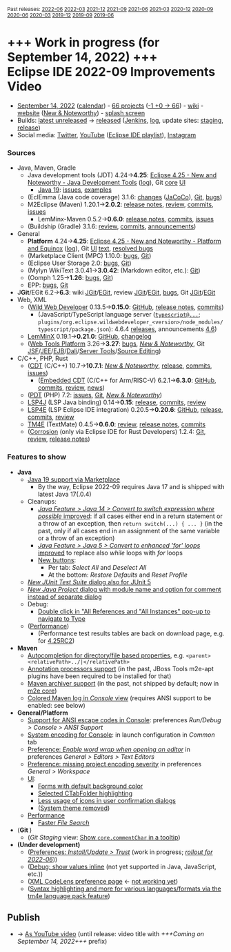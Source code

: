 <sup>Past releases:
[2022-06](https://github.com/howlger/Eclipse-IDE-improvements-videos/tree/2022-06)
[2022-03](https://github.com/howlger/Eclipse-IDE-improvements-videos/tree/2022-03)
[2021-12](https://github.com/howlger/Eclipse-IDE-improvements-videos/tree/2021-12)
[2021-09](https://github.com/howlger/Eclipse-IDE-improvements-videos/tree/2021-09)
[2021-06](https://github.com/howlger/Eclipse-IDE-improvements-videos/tree/2021-06)
[2021-03](https://github.com/howlger/Eclipse-IDE-improvements-videos/tree/2021-03)
[2020-12](https://github.com/howlger/Eclipse-IDE-improvements-videos/tree/2020-12)
[2020-09](https://github.com/howlger/Eclipse-IDE-improvements-videos/tree/2020-09)
[2020-06](https://github.com/howlger/Eclipse-IDE-improvements-videos/tree/2020-06)
[2020-03](https://github.com/howlger/Eclipse-IDE-improvements-videos/tree/2020-03)
[2019-12](https://github.com/howlger/Eclipse-IDE-improvements-videos/tree/2019-12)
[2019-09](https://github.com/howlger/Eclipse-IDE-improvements-videos/tree/2019-09)
[2019-06](https://github.com/howlger/Eclipse-IDE-improvements-videos/tree/2019-06)
</sup>

# +++ Work in progress (for September 14, 2022) +++<br> Eclipse IDE 2022-09 Improvements Video

* [September 14, 2022](https://calendar.google.com/calendar/event?eid=MWlubzM1cWdzZjU2aHJnZTgxc2hscmsxb2ogZ2NoczdubTRudnBtODM3NDY5ZGRqOXRqbGtAZw&ctz=Europe/Berlin) ([calendar](https://calendar.google.com/calendar/embed?src=gchs7nm4nvpm837469ddj9tjlk@group.calendar.google.com&ctz=Europe/Berlin)) - [66 projects](https://projects.eclipse.org/releases/2022-09) ([-1 +0 → 66](projects_diff.txt)) - [wiki](https://wiki.eclipse.org/Category:SimRel-2022-09) - [website](https://eclipse.org/eclipseide/2022-09) ([New & Noteworthy](https://eclipse.org/eclipseide/2022-09/noteworthy)) - [splash screen](https://bugs.eclipse.org/bugs/show_bug.cgi?id=575781)
* Builds: [latest unreleased](https://download.eclipse.org/technology/epp/staging/) → [released](https://download.eclipse.org/technology/epp/downloads/release/2022-09/) ([Jenkins](https://ci.eclipse.org/packaging/job/simrel.epp-tycho-build), [log](https://git.eclipse.org/c/simrel/org.eclipse.simrel.build.git/log/), update sites: [staging](https://download.eclipse.org/staging/2022-09), [release](http://download.eclipse.org/releases/2022-09))
* Social media: [Twitter](http://twitter.com/EclipseJavaIDE), [YouTube](https://www.youtube.com/user/EclipseFdn) ([Eclipse IDE playlist](https://www.youtube.com/playlist?list=PLy7t4z5SYNaSNjL60ofpwVhfA7mOF3Pgk)), [Instagram](https://www.instagram.com/eclipsejavaide)


### Sources

* Java, Maven, Gradle
    * Java development tools (JDT) 4.24→**4.25**: [Eclipse 4.25 - New and Noteworthy - Java Development Tools](https://www.eclipse.org/eclipse/news/4.25/jdt.php) ([log](https://github.com/eclipse-platform/www.eclipse.org-eclipse-news/commits/master/4.25/jdt.html)), Git [core](https://github.com/eclipse-jdt/eclipse.jdt.core/commits/master) [UI](https://github.com/eclipse-jdt/eclipse.jdt.ui/commits/master)
        * [Java 19](https://jdk.java.net/19/): [issues](https://github.com/eclipse-jdt/eclipse.jdt.core/milestone/13?closed=1), [examples](https://wiki.eclipse.org/Java19/Examples)
    * (EclEmma (Java code coverage) 3.1.6: [changes](https://www.eclemma.org/changes.html) ([JaCoCo](https://www.jacoco.org/jacoco/trunk/doc/changes.html)), [Git](https://github.com/eclipse/eclemma/commits/master), [bugs](https://bugs.eclipse.org/bugs/buglist.cgi?product=Eclemma&query_format=advanced&order=changeddate%20DESC))
    * M2Eclipse (Maven) 1.20.1→**2.0.2**: [release notes](https://github.com/eclipse-m2e/m2e-core/blob/master/RELEASE_NOTES.md#202), [review](https://projects.eclipse.org/projects/technology.m2e/reviews/2.0.2-release-review), [commits](https://github.com/eclipse-m2e/m2e-core/compare/1.20.1...2.0.2), [issues](https://github.com/eclipse-m2e/m2e-core/issues?q=is%3Aissue+sort%3Aupdated-desc+is%3Aclosed)
        * LemMinx-Maven 0.5.2→**0.6.0**: [release notes](https://github.com/eclipse/lemminx-maven/releases/tag/0.6.0), [commits](https://github.com/eclipse/lemminx-maven/compare/0.5.2...0.6.0), [issues](https://github.com/eclipse/lemminx-maven/issues?q=is%3Aissue+sort%3Aupdated-desc+is%3Aclosed)
    * (Buildship (Gradle) 3.1.6: [review](https://projects.eclipse.org/projects/tools.buildship/releases/3.1.6), [commits](https://github.com/eclipse/buildship/commits/master), [announcements](https://discuss.gradle.org/tag/buildship-release))
* General
    * **Platform** 4.24→**4.25**: [Eclipse 4.25 - New and Noteworthy - Platform and Equinox](https://www.eclipse.org/eclipse/news/4.25/platform.php) ([log](https://github.com/eclipse-platform/www.eclipse.org-eclipse-news/commits/master/4.25/platform.html)), Git [UI](https://github.com/eclipse-platform/eclipse.platform.ui/commits/master) [text](https://github.com/eclipse-platform/eclipse.platform.text/commits/master), [resolved bugs](https://bugs.eclipse.org/bugs/buglist.cgi?bug_status=RESOLVED&resolution=---&resolution=FIXED&product=Equinox&product=Platform&query_format=advanced&order=changeddate%20DESC)
    * (Marketplace Client (MPC) 1.10.0: [bugs](https://bugs.eclipse.org/bugs/buglist.cgi?product=MPC&query_format=advanced&order=changeddate%20DESC), [Git](https://git.eclipse.org/c/mpc/org.eclipse.epp.mpc.git/log/))
    * (Eclipse User Storage 2.0: [bugs](https://bugs.eclipse.org/bugs/buglist.cgi?product=USSSDK&query_format=advanced&order=changeddate%20DESC), [Git](https://git.eclipse.org/c/usssdk/org.eclipse.usssdk.git/log/))
    * (Mylyn WikiText 3.0.41→**3.0.42**: (Markdown editor, etc.): [Git](https://git.eclipse.org/c/mylyn/org.eclipse.mylyn.docs.git/log/))
    * (Oomph 1.25→**1.26**: [bugs](https://bugs.eclipse.org/bugs/buglist.cgi?product=Oomph&query_format=advanced&order=changeddate%20DESC), [Git](https://git.eclipse.org/c/oomph/org.eclipse.oomph.git/log/))
    * EPP: [bugs](https://bugs.eclipse.org/bugs/buglist.cgi?product=EPP&query_format=advanced&order=changeddate%20DESC), [Git](https://git.eclipse.org/c/epp/org.eclipse.epp.packages.git/log/)
* J**Git**/EGit 6.2→**6.3**: wiki [JGit](https://wiki.eclipse.org/JGit/New_and_Noteworthy/6.3)/[EGit](https://wiki.eclipse.org/EGit/New_and_Noteworthy/6.3), review [JGit](https://projects.eclipse.org/projects/technology.jgit/reviews/6.3.0-release-review)/[EGit](https://projects.eclipse.org/projects/technology.egit/reviews/6.3.0-release-review), [bugs](https://bugs.eclipse.org/bugs/buglist.cgi?product=EGit&product=JGit&query_format=advanced&order=changeddate%20DESC), Git [JGit](https://git.eclipse.org/c/jgit/jgit.git/log/)/[EGit](https://git.eclipse.org/c/egit/egit.git/log/)
* Web, XML
    * ([Wild Web Developer](https://projects.eclipse.org/projects/tools.wildwebdeveloper) 0.13.5→**0.15.0**: [GitHub](https://github.com/eclipse/wildwebdeveloper), [release notes](https://github.com/eclipse/wildwebdeveloper/blob/master/RELEASE_NOTES.md#0150), [commits](https://github.com/eclipse/wildwebdeveloper/compare/0.13.5...0.15.0))
        * (JavaScript/TypeScript language server ([`typescript@...`](https://github.com/eclipse/wildwebdeveloper/blob/master/org.eclipse.wildwebdeveloper/pom.xml); `plugins/org.eclipse.wildwebdeveloper_<version>/node_modules/typescript/package.json`): 4.6.4 [releases](https://github.com/microsoft/TypeScript/releases), announcements [4.6](https://devblogs.microsoft.com/typescript/announcing-typescript-4-6))
    * [LemMinX](https://projects.eclipse.org/projects/technology.lemminx) 0.19.1→**0.21.0**: [GitHub](https://github.com/eclipse/lemminx), [changelog](https://github.com/eclipse/lemminx/blob/main/CHANGELOG.md#0200-march-29-2022)
    * ([Web Tools Platform](https://projects.eclipse.org/projects/webtools) 3.26→**3.27**: [bugs](https://bugs.eclipse.org/bugs/report.cgi?x_axis_field=bug_status&y_axis_field=product&query_format=report-table&classification=WebTools&target_milestone=3.27&format=table&action=wrap), [_New & Noteworthy_](https://www.eclipse.org/webtools/releases/3.27/NewAndNoteworthy/), Git [JSF](https://git.eclipse.org/c/jsf/webtools.jsf.git/log/)/[JEE](https://git.eclipse.org/c/jeetools/webtools.javaee.git/log/)/[EJB](https://git.eclipse.org/c/jeetools/webtools.ejb.git/log/)/[Dali](https://git.eclipse.org/c/dali/webtools.dali.git/log/)/[Server Tools](https://git.eclipse.org/c/servertools/webtools.servertools.git/log/)/[Source Editing](https://git.eclipse.org/c/sourceediting/webtools.sourceediting.git/log/))
* C/C++, PHP, Rust
    * ([CDT](https://projects.eclipse.org/projects/tools.cdt) (C/C++) 10.7→**10.7.1**: [_New & Noteworthy_](https://wiki.eclipse.org/CDT/User/NewIn107), [release](https://github.com/eclipse-cdt/cdt/releases/tag/CDT_10_7_1), [commits](https://github.com/eclipse-cdt/cdt/compare/CDT_10_7_0...CDT_10_7_1), [issues](https://github.com/eclipse-cdt/cdt/issues?q=is%3Aissue+sort%3Aupdated-desc))
        * ([Embedded CDT](https://projects.eclipse.org/projects/iot.embed-cdt) (C/C++ for Arm/RISC-V) 6.2.1→**6.3.0**: [GitHub](https://github.com/eclipse-embed-cdt/eclipse-plugins), [commits](https://github.com/eclipse-embed-cdt/eclipse-plugins/compare/v6.2.1...v6.3.0), [review](https://projects.eclipse.org/projects/iot.embed-cdt/reviews/6.3.0-release-review), [news](https://eclipse-embed-cdt.github.io/news/))
    * ([PDT](https://projects.eclipse.org/projects/tools.pdt) (PHP) 7.2: [issues](https://github.com/eclipse/pdt/issues?q=is%3Aissue+sort%3Aupdated-asc), [Git](https://github.com/eclipse/pdt/commits/master), [_New & Noteworthy_](https://wiki.eclipse.org/PDT/NewIn72))
    * [LSP4J](https://projects.eclipse.org/projects/technology.lsp4j) (LSP Java binding) 0.14→**0.15**: [release](https://github.com/eclipse/lsp4j/releases/tag/v0.15.0), [commits](https://github.com/eclipse/lsp4j/compare/v0.14.0...v0.15.0), [review](https://projects.eclipse.org/projects/technology.lsp4j)
    * [LSP4E](https://projects.eclipse.org/projects/technology.lsp4e) (LSP Eclipse IDE integration) 0.20.5→**0.20.6**: [GitHub](https://github.com/eclipse/lsp4e), [release](https://github.com/eclipse/lsp4e/releases/tag/0.20.6), [commits](https://github.com/eclipse/lsp4e/compare/0.20.5...0.20.6), [review](https://projects.eclipse.org/projects/technology.lsp4e/releases/0.20.6)
    * [TM4E](https://projects.eclipse.org/projects/technology.tm4e) (TextMate) 0.4.5→**0.6.0**: [review](https://projects.eclipse.org/projects/technology.tm4e/reviews/0.6.0-release-review), [release notes](https://github.com/eclipse/tm4e/blob/master/RELEASE_NOTES.md#060), [commits](https://github.com/eclipse/tm4e/compare/0.4.5...0.6.0)
    * ([Corrosion](https://github.com/eclipse/corrosion) (only via Eclipse IDE for Rust Developers) 1.2.4: [Git](https://github.com/eclipse/corrosion/commits/master), [review](https://projects.eclipse.org/projects/tools.corrosion/reviews/1.2.4-release-review), [release notes](https://github.com/eclipse/corrosion/blob/master/RELEASE_NOTES.md))


### Features to show

* **Java <!-- [📽️](https://youtu.be/zDJtVYAJwyY?t=16s) -->**
    * [Java 19 support via Marketplace](https://marketplace.eclipse.org/content/java-19-support-eclipse-2022-09-425)
        * By the way, Eclipse 2022-09 requires Java 17 and is shipped with latest Java 17(.0.4)
    * Cleanups:
        * [_Java Feature > Java 14 > Convert to switch expression where possible_ improved](https://www.eclipse.org/eclipse/news/4.25/jdt.php#convert-to-switch-expression): if all cases either end in a return statement or a throw of an exception, then `return switch(...) { ... }` (in the past, only if all cases end in an assignment of the same variable or a throw of an exception)
        * [_Java Feature > Java 5 > Convert to enhanced 'for' loops_ improved](https://www.eclipse.org/eclipse/news/4.25/jdt.php#while-to-enhanced-for) to replace also _while_ loops with _for_ loops
        * [New buttons](https://github.com/eclipse-jdt/eclipse.jdt.ui/pull/162):
            * Per tab: _Select All_ and _Deselect All_
            * At the bottom: _Restore Defaults_ and _Reset Profile_
    * [_New JUnit Test Suite_ dialog also for JUnit 5](https://www.eclipse.org/eclipse/news/4.25/jdt.php#junit5-test-suite-wizard-support)
    * [_New Java Project_ dialog with module name and option for comment instead of separate dialog](https://github.com/eclipse-jdt/eclipse.jdt.ui/issues/59)
    * Debug:
        * [Double click in "All References and "All Instances" pop-up to navigate to Type](https://www.eclipse.org/eclipse/news/4.25/jdt.php#doubleclick-in-debug-popups)
    * ([Performance](https://github.com/search?utf8=%E2%9C%93&q=performance+OR+speed+OR+faster+org%3Aeclipse-jdt+committer-date%3A2022-06-05..2022-09-10&s=committer-date&o=desc&type=Commits))
       * (Performance test results tables are back on download page, e.g. for [4.25RC2](https://download.eclipse.org/eclipse/downloads/drops4/S-4.25RC2-202208311800/performance/performance.php))
* **Maven <!-- [📽️](https://youtu.be/zDJtVYAJwyY?t=16s) -->**
    * [Autocompletion for directory/file based properties](https://github.com/eclipse/lemminx-maven/issues/292), e.g. `<parent><relativePath>../|</relativePath>`
    * [Annotation processors support](https://github.com/eclipse-m2e/m2e-core/blob/master/RELEASE_NOTES.md#inclusion-of-m2e-apt-plugins-for-annotation-processors) (in the past, JBoss Tools m2e-apt plugins have been required to be installed for that)
    * [Maven archiver support](https://github.com/eclipse-m2e/m2e-core/blob/master/RELEASE_NOTES.md#inclusion-of-maven-archiver-connector) (in the past, not shipped by default; now in [m2e core](https://github.com/eclipse-m2e/m2e-core/tree/master/org.eclipse.m2e.mavenarchiver))
    * [Colored Maven log in _Console_ view](https://github.com/eclipse-m2e/m2e-core/blob/master/RELEASE_NOTES.md#support-for-colored-maven-console-printouts) (requires ANSI support to be enabled: see below)
* **General/Platform <!-- [📽️](https://youtu.be/zDJtVYAJwyY?t=475s) -->**
    * [Support for ANSI escape codes in Console](https://www.eclipse.org/eclipse/news/4.25/platform.php#debug-ansi-support): preferences _Run/Debug > Console > ANSI Support_
    * [System encoding for Console](https://www.eclipse.org/eclipse/news/4.25/platform.php#debug-system-encoding): in launch configuration in _Common_ tab
    * [Preference: _Enable word wrap when opening an editor_](https://www.eclipse.org/eclipse/news/4.25/platform.php#enable-word-wrap-on-open) in preferences _General > Editors > Text Editors_
    * [Preference: missing project encoding severity](https://www.eclipse.org/eclipse/news/4.25/platform.php#specify-project-encoding-severity) in preferences _General > Workspace_
    * [UI](https://github.com/search?utf8=%E2%9C%93&q=dark+OR+light+OR+theme+OR+layout+org%3Aeclipse-platform+org%3Aeclipse-jdt+committer-date%3A2022-06-05..2022-09-10&s=committer-date&type=Commits):
        * [Forms with default background color](https://www.eclipse.org/eclipse/news/4.25/platform.php#form-no-gradients)
        * [Selected CTabFolder highlighting](https://www.eclipse.org/eclipse/news/4.25/platform.php#CTabFolder-highlightBar)
        * [Less usage of icons in user confirmation dialogs](https://www.eclipse.org/eclipse/news/4.25/platform.php#less-icons-in-user-dialogs)
        * ([System theme removed](https://github.com/eclipse-platform/eclipse.platform.ui/commit/9328b2d43cea202deb96f1ce88d73dd39acaa99d))
    * [Performance](https://github.com/search?utf8=%E2%9C%93&q=performance+OR+speed+OR+faster+org%3Aeclipse-equinox+org%3Aeclipse-platform+committer-date%3A2022-06-05..2022-09-10&s=committer-date&o=desc&type=Commits)
        * [Faster _File Search_](https://github.com/eclipse-platform/eclipse.platform.text/commit/e4fa8d9b12f5229ded1eed8540ddc10f45fe81d2)
* (**Git <!-- [📽️](https://youtu.be/zDJtVYAJwyY?t=730s) -->**)
    * (_Git Staging_ view: [Show `core.commentChar` in a tooltip](https://git.eclipse.org/c/egit/egit.git/commit/?id=b8501646b447f0c7b0f7dc73569bc9e654ae58fa))
* **(Under development)**
    * ([Preferences: _Install/Update > Trust_](https://www.eclipse.org/eclipse/news/4.23/platform.php#manage-trusted-pgp-keys) (work in progress; [_rollout for 2022-06_](https://gitlab.eclipse.org/eclipse-wg/ide-wg/ide-wg.eclipse.org/-/issues/11)))
    * ([Debug: show values inline](https://www.eclipse.org/eclipse/news/4.23/platform.php#inline-debug-values) (not yet supported in Java, JavaScript, etc.))
    * ([XML CodeLens preference page](https://github.com/eclipse/wildwebdeveloper/issues/636) ← [not working yet](https://github.com/eclipse/wildwebdeveloper/issues/644))
    * ([Syntax highlighting and more for various languages/formats via the tm4e language pack feature](https://github.com/eclipse/tm4e/pull/374))

## Publish
* → [As YouTube video](https://www.youtube.com/playlist?list=PLnh_8hTD4yvnhXSttuewEKgKkmlIj_ND-) (until release: video title with _+++Coming on September 14, 2022+++_ prefix)
